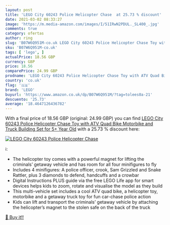 ```yaml
---
layout: post
title: 'LEGO City 60243 Police Helicopter Chase  at 25.73 % discount'
date: 2021-03-02 08:33:27
image: 'https://m.media-amazon.com/images/I/51IRwN2PDUL._SL400_.jpg'
comments: true
category: ofertas
author: ring
slug: 'B07W6Q951M-co.uk LEGO City 60243 Police Helicopter Chase Toy with ATV...'
sku: 'B07W6Q951M-co.uk'
tags: [ 'lego', ]
actualPrice: 18.56 GBP
currency: GBP
price: 18.56
comparePrice: 24.99 GBP
prodname: 'LEGO City 60243 Police Helicopter Chase Toy with ATV Quad Bike  Motorbike and Truck  Building Set for 5+ Year Old'
country: 'co.uk'
flag: '🇬🇧'
brand: 'LEGO'
buyurl: 'https://www.amazon.co.uk/dp/B07W6Q951M/?tag=tolees0a-21'
descuento: '25.73'
average: '18.4647126436782'
---
```


With a final price of 18.56 GBP (original: 24.99 GBP) you can find [LEGO City 60243 Police Helicopter Chase Toy with ATV Quad Bike  Motorbike and Truck  Building Set for 5+ Year Old](https://www.amazon.co.uk/dp/B07W6Q951M/?tag=tolees0a-21) with a  25.73 % discount here:

[![LEGO City 60243 Police Helicopter Chase ](https://m.media-amazon.com/images/I/51IRwN2PDUL._SL400_.jpg)](https://www.amazon.co.uk/dp/B07W6Q951M/?tag=tolees0a-21)

ℹ️:

- The helicopter toy comes with a powerful magnet for lifting the criminals’ getaway vehicle and has room for all four minifigures to fly
- Includes 4 minifigures: A police officer, crook, Sam Grizzled and Snake Rattler, plus 3 diamonds to defend, handcuffs and a crowbar
- Digital Instructions PLUS guide via the free LEGO Life app for smart devices helps kids to zoom, rotate and visualise the model as they build
- This multi-vehicle set includes a cool ATV quad bike, a helicopter toy, motorbike and a getaway truck toy for fun car-chase police action
- Kids can lift and transport the criminals’ getaway vehicle by attaching the helicopter’s magnet to the stolen safe on the back of the truck

[🛒 Buy it!!](https://www.amazon.co.uk/dp/B07W6Q951M/?tag=tolees0a-21)
